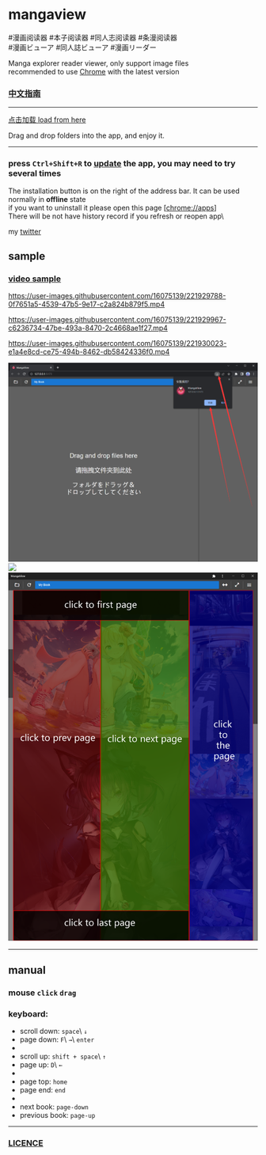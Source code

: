 #  mangaview

#漫画阅读器  #本子阅读器  #同人志阅读器 #条漫阅读器\
#漫画ビューア #同人誌ビューア #漫画リーダー

Manga explorer reader viewer, only support image files\
recommended to use [Chrome](https://www.google.com/chrome/) with the latest version
### [中文指南](README.zh-CN.md)
___
[点击加载 load from here](https://nohnolife.github.io/mangaview/dist/index.html)

Drag and drop folders into the app, and enjoy it.

___

### press `Ctrl+Shift+R` to [update]() the app, you may need to try several times
The installation button is on the right of the address bar. It can be used normally in **offline** state\
if you want to uninstall it please open this page [[chrome://apps](chrome://apps)]\
There will be not have history record if you refresh or reopen app\

my [twitter](https://twitter.com/mousoug)
## sample

### [video sample](https://github.com/NOHNOLIFE/mangaview/raw/main/description/sample.mp4)

https://user-images.githubusercontent.com/16075139/221929788-0f7651a5-4539-47b5-9e17-c2a824b879f5.mp4

https://user-images.githubusercontent.com/16075139/221929967-c6236734-47be-493a-8470-2c4668ae1f27.mp4

https://user-images.githubusercontent.com/16075139/221930023-e1a4e8cd-ce75-494b-8462-db58424336f0.mp4

![](https://github.com/NOHNOLIFE/mangaview/blob/main/description/desc%201.png)
![](https://github.com/NOHNOLIFE/mangaview/blob/main/description/desc%205.png)
![](https://github.com/NOHNOLIFE/mangaview/blob/main/description/desc%206.png)

___
## manual
### mouse `click`  `drag`

### keyboard:
* scroll down: `space`\ `↓`
* page down: `F`\ `→`\ `enter`
*
* scroll up: `shift + space`\ `↑`
* page up: `D`\ `←`
*
* page top: `home`
* page end: `end`
* 
* next book: `page-down`
* previous book:  `page-up`
___
###  [LICENCE](https://github.com/NOHNOLIFE/mangaview/blob/main/LICENSE)



